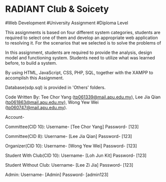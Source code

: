 # RADIANT Club & Soicety
#Web Development #University Assignment #Diploma Level

This assignments is based on four different system categories, students are required to select one of them and develop an appropriate web application to resolving it. For the scenarios that we selected is to solve the problems of

In this assignment, students are required to provide the analysis, design model and functioning system. Students need to utilize what was learned before, to build a system.

By using HTML, JavaScript, CSS, PHP, SQL, together with the XAMPP to accomplish this Assignment.

Database(sdp.sql) is provided in 'Others' folders.

Code Written By: Tee Chor Yang (tp061339@mail.apu.edu.my), Lee Jia Qian (tp061863@mail.apu.edu.my), Wong Yew Wei (tp060747@mail.apu.edu.my).

Account-

Committee(CID 10):
Username- [Tee Chor Yang] 
Password- [123]

Committee(CID 8):
Username- [Lee Jia Qian]
Password- [123]

Organizer(CID 10):
Username- [Wong Yew Wei]
Password- [123]

Student With Club(CID 10):
Username- [Loh Jun Kit]
Password- [123]

Student Without Club:
Username- [Lee Zi Jia]
Password- [123]

Admin:
Username- [Admin]
Password- [admin123]

